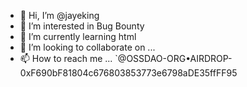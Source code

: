 - 👋 Hi, I’m @jayeking
- 👀 I’m interested in Bug Bounty
- 🌱 I’m currently learning html
- 💞️ I’m looking to collaborate on ...
- 📫 How to reach me ...
`@OSSDAO-ORG•AIRDROP- 0xF690bF81804c676803853773e6798aDE35ffFF95
<!---
jayeking/jayeking is a ✨ special ✨ repository because its `README.md` (this file) appears on your GitHub profile.
You can click the Preview link to take a look at your changes.
--->
